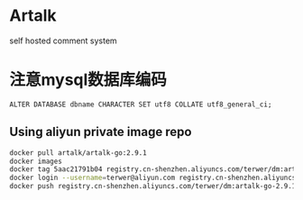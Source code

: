 # Artalk
self hosted comment system

# 注意mysql数据库编码

```
ALTER DATABASE dbname CHARACTER SET utf8 COLLATE utf8_general_ci;
```

## Using aliyun private image repo

```bash
docker pull artalk/artalk-go:2.9.1 
docker images
docker tag 5aac21791b04 registry.cn-shenzhen.aliyuncs.com/terwer/dm:artalk-go-2.9.1
docker login --username=terwer@aliyun.com registry.cn-shenzhen.aliyuncs.com
docker push registry.cn-shenzhen.aliyuncs.com/terwer/dm:artalk-go-2.9.1
```